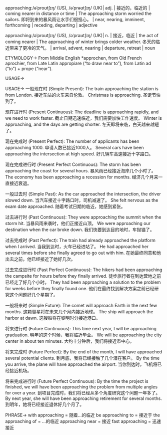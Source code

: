 approaching:/əˈproʊtʃɪŋ/ (US), /əˈprəʊtʃɪŋ/ (UK)| adj. | 接近的，临近的 | coming nearer in distance or time | The approaching storm worried the sailors. 即将到来的暴风雨让水手们很担心。 | near, nearing, imminent, forthcoming | receding, departing | adjective

approaching:/əˈproʊtʃɪŋ/ (US), /əˈprəʊtʃɪŋ/ (UK)| n. | 接近，临近 | the act of coming nearer | The approaching of winter brings colder weather. 冬天的临近带来了更冷的天气。 | arrival, advent, nearing | departure, retreat | noun


ETYMOLOGY->
From Middle English *approchen, from Old French aprochier, from Late Latin appropiare (“to draw near to”), from Latin ad (“to”) + prope (“near”).

USAGE->

USAGE->
一般现在时 (Simple Present):
The train approaching the station is from London.  接近车站的火车来自伦敦。
Christmas is approaching. 圣诞节快到了。


现在进行时 (Present Continuous):
The deadline is approaching rapidly, and we need to work faster. 截止日期迅速临近，我们需要加快工作速度。
Winter is approaching, and the days are getting shorter. 冬天即将来临，白天越来越短了。


现在完成时 (Present Perfect):
The number of applicants has been approaching 1000. 申请人数已接近1000人。
Several cars have been approaching the intersection at high speed. 好几辆车高速接近十字路口。



现在完成进行时 (Present Perfect Continuous):
The storm has been approaching the coast for several hours.  暴风雨已经接近海岸几个小时了。
The economy has been approaching a recession for months. 经济几个月来一直接近衰退。


一般过去时 (Simple Past):
As the car approached the intersection, the driver slowed down. 当汽车接近十字路口时，司机减速了。
She felt nervous as the exam date approached. 随着考试日期的临近，她感到紧张。



过去进行时 (Past Continuous):
They were approaching the summit when the storm hit.  当暴风雨来袭时，他们正接近山顶。
We were approaching our destination when the car broke down. 我们快要到达目的地时，车抛锚了。



过去完成时 (Past Perfect):
The train had already approached the platform when I arrived. 当我到达时，火车已经进站了。
He had approached her several times before she finally agreed to go out with him. 在她最终同意和他出去之前，他已经接近了她好几次。



过去完成进行时 (Past Perfect Continuous):
The hikers had been approaching the campsite for hours before they finally arrived.  徒步旅行者在到达营地之前已经走了好几个小时。
They had been approaching a solution to the problem for weeks before they finally found one. 他们在最终找到解决方案之前已经研究这个问题好几个星期了。


一般将来时 (Simple Future):
The comet will approach Earth in the next few months. 这颗彗星将在未来几个月内接近地球。
The ship will approach the harbor at dawn. 这艘船将在黎明时分接近港口。



将来进行时 (Future Continuous):
This time next year, I will be approaching graduation.  明年的这个时候，我将临近毕业。
We will be approaching the city center in about ten minutes. 大约十分钟后，我们将接近市中心。



将来完成时 (Future Perfect):
By the end of the month, I will have approached several potential clients. 到月底，我将已经接触了几个潜在客户。
By the time you arrive, the plane will have approached the airport. 当你到达时，飞机将已经接近机场。



将来完成进行时 (Future Perfect Continuous):
By the time the project is finished, we will have been approaching the problem from multiple angles for over a year. 到项目完成时，我们将已经从多个角度研究这个问题一年多了。
By next year, she will have been approaching retirement for several months. 到明年，她将已经接近退休好几个月了。




PHRASE->
with approaching = 随着...的临近
be approaching to = 接近于
the approaching of = ...的临近
approaching near = 接近
fast approaching = 迅速接近
